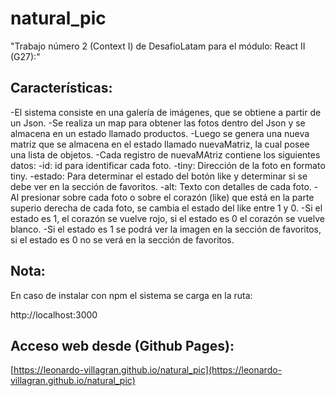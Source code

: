 # natural_pic

"Trabajo número 2 (Context I) de DesafioLatam para el módulo: React II (G27):"

## Características:

-El sistema consiste en una galería de imágenes, que se obtiene a partir de un Json. 
-Se realiza un map para obtener las fotos dentro del Json y se almacena en un estado llamado productos.
-Luego se genera una nueva matriz que se almacena en el estado llamado nuevaMatriz, la cual posee una lista de objetos.
-Cada registro de nuevaMAtriz contiene los siguientes datos:
    -id: id para identificar cada foto.
    -tiny: Dirección de la foto en formato tiny.
    -estado: Para determinar el estado del botón like y determinar si se debe ver en la sección de favoritos.
    -alt: Texto con detalles de cada foto. 
-Al presionar sobre cada foto o sobre el corazón (like) que está en la parte superio derecha de cada foto, se cambia el estado del like entre 1 y 0. 
-Si el estado es 1, el corazón se vuelve rojo, si el estado es 0 el corazón se vuelve blanco.
-Si el estado es 1 se podrá ver la imagen en la sección de favoritos, si el estado es 0 no se verá en la sección de favoritos.

## Nota: 

En caso de instalar con npm el sistema se carga en la ruta: 

http://localhost:3000

## Acceso web desde (Github Pages):

[https://leonardo-villagran.github.io/natural_pic](https://leonardo-villagran.github.io/natural_pic)